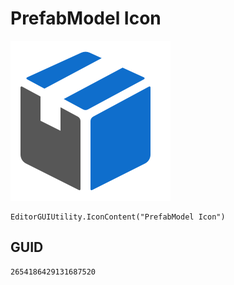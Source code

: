 # PrefabModel Icon
![](/img/PrefabModel%20Icon.png)

``` CSharp
EditorGUIUtility.IconContent("PrefabModel Icon")
```
## GUID
```
2654186429131687520
```
